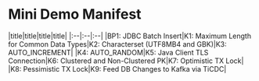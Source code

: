 # Mini Demo Manifest
|title|title|title|title|
|:--|:--|:--|
|BP1: JDBC Batch Insert|K1: Maximum Length for Common Data Types|K2: Characterset (UTF8MB4 and GBK)|K3: AUTO_INCREMENT|
|K4: AUTO_RANDOM|K5: Java Client TLS Connection|K6: Clustered and Non-Clustered PK|K7: Optimistic TX Lock|
|K8: Pessimistic TX Lock|K9: Feed DB Changes to Kafka via TiCDC|